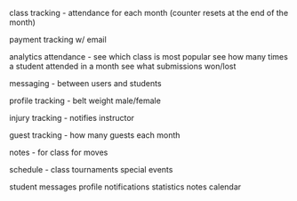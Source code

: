 class tracking - attendance for each month (counter resets at the end of 
		the month)
		
payment tracking w/ email

analytics
	attendance - see which class is most popular
		     see how many times a student attended in a month
		     see what submissions won/lost

messaging - between users and students

profile tracking - belt
		   weight
		   male/female

injury tracking - notifies instructor

guest tracking - how many guests each month

notes - 	for class
		for moves

schedule - 	class
		tournaments
		special events

student
	messages
	profile
	notifications
	statistics
	notes
	calendar
